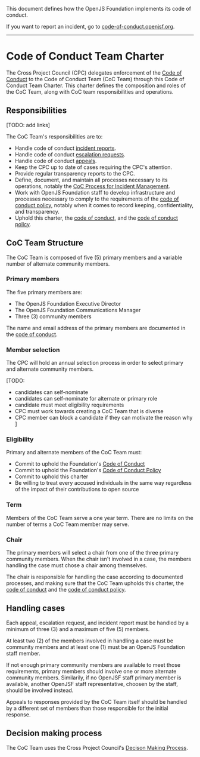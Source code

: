 This document defines how the OpenJS Foundation implements its code of conduct.

If you want to report an incident, go to [code-of-conduct.openjsf.org][CoC].

***

# Code of Conduct Team Charter

The Cross Project Council (CPC) delegates enforcement of the [Code of Conduct][CoC] to the Code of Conduct Team (CoC Team) through this Code of Conduct Team Charter. This charter defines the composition and roles of the CoC Team, along with CoC team responsibilities and operations.

## Responsibilities

[TODO: add links]

The CoC Team's responsibilities are to:

- Handle code of conduct [incident reports][incident report].
- Handle code of conduct [escalation requests][escalation].
- Handle code of conduct [appeals][appeal].
- Keep the CPC up to date of cases requiring the CPC's attention.
- Provide regular transparency reports to the CPC.
- Define, document, and maintain all processes necessary to its operations, notably the [CoC Process for Incident Management](COC_PROCESS_FOR_INCIDENT_MANAGEMENT.md).
- Work with OpenJS Foundation staff to develop infrastructure and processes necessary to comply to the requirements of the [code of conduct policy][CoC Policy], notably when it comes to record keeping, confidentiality, and transparency.
- Uphold this charter, the [code of conduct][CoC], and the [code of conduct policy][CoC Policy].

## CoC Team Structure

The CoC Team is composed of five (5) primary members and a variable number of alternate community members.

### Primary members

The five primary members are:

* The OpenJS Foundation Executive Director
* The OpenJS Foundation Communications Manager
* Three (3) community members

The name and email address of the primary members are documented in the [code of conduct][primary members].

### Member selection

The CPC will hold an annual selection process in order to select primary and alternate community members.

[TODO:
- candidates can self-nominate
- candidates can self-nominate for alternate or primary role
- candidate must meet eligibility requirements
- CPC must work towards creating a CoC Team that is diverse
- CPC member can block a candidate if they can motivate the reason why
]

### Eligibility

Primary and alternate members of the CoC Team must: 

* Commit to uphold the Foundation's [Code of Conduct][CoC]
* Commit to uphold the Foundation's [Code of Conduct Policy][CoC Policy]
* Commit to uphold this charter
* Be willing to treat every accused individuals in the same way regardless of the impact of their contributions to open source

### Term

Members of the CoC Team serve a one year term. There are no limits on the number of terms a CoC Team member may serve.

### Chair

The primary members will select a chair from one of the three primary community members. When the chair isn't involved in a case, the members handling the case must chose a chair among themselves.

The chair is responsible for handling the case according to documented processes, and making sure that the CoC Team upholds this charter, the [code of conduct][CoC] and the [code of conduct policy][CoC Policy].

## Handling cases

Each appeal, escalation request, and incident report must be handled by a minimum of three (3) and a maximum of five (5) members.

At least two (2) of the members involved in handling a case must be community members and at least one (1) must be an OpenJS Foundation staff member.

If not enough primary community members are available to meet those requirements, primary members should involve one or more alternate community members. Similarily, if no OpenJSF staff primary member is available, another OpenJSF staff representative, choosen by the staff, should be involved instead.

Appeals to responses provided by the CoC Team itself should be handled by a different set of members than those responsible for the initial response.

## Decision making process

The CoC Team uses the Cross Project Council's [Decison Making Process][decision-making].


[CoC]: https://code-of-conduct.openjsf.org/
[CoC Policy]: https://github.com/openjs-foundation/cross-project-council/blob/main/conduct/COC_POLICY.md
[primary members]: https://github.com/openjs-foundation/cross-project-council/blob/main/conduct/COC_POLICY.md#code-of-conduct-team-coc-team
[incident report]: https://github.com/openjs-foundation/cross-project-council/blob/main/conduct/COC_POLICY.md#reporting-incidents
[escalation]: https://github.com/openjs-foundation/cross-project-council/blob/main/conduct/COC_POLICY.md#escalation
[appeal]: https://github.com/openjs-foundation/cross-project-council/blob/main/conduct/COC_POLICY.md#appeals
[decision-making]: https://github.com/openjs-foundation/cross-project-council/blob/main/CPC-CHARTER.md#section-9-decision-making
